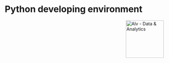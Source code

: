 # Python developing environment

<img src="https://avatars.githubusercontent.com/u/58856590?s=200&v=4" align="right"
     alt="Alv - Data & Analytics" width="120" height="120">

